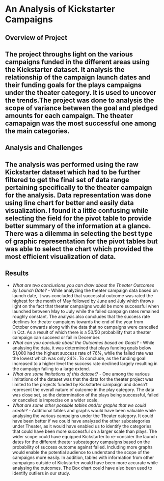 # An Analysis of Kickstarter Campaigns

## Overview of Project
The project throughs light on the various campaigns funded in the different areas using the Kickstarter dataset. It analysis the relationship of the campaign launch dates and their funding goals for the plays campaigns under the theater category. It is used to uncover the trends.The project was done to analysis the scope of variance between the goal and pledged amounts for each campaign.
The theater camapaign was the most successful one among the main categories.
---
## Analysis and Challenges
The analysis was performed using the raw Kickstarter dataset which had to be further filtered to get the final set of data range pertaining specifically to the theater campaign for the analysis. Data representation was done using line chart for better and easily data visualization. I found it a little confusing while selecting the field for the pivot table to provide better summary of the information at a glance. There was a dilemma in selecting the best type of graphic representation for the pivot tables but was able to select the chart which provided the most efficient visualization of data.
---
## Results
- _What are two conclusions you can draw about the Theater Outcomes by Launch Date?_ - While analyzing the theater campaign data based on launch date, it was concluded that successful outcome was rated the highest for the month of May followed by June and July which throws light on the fact that theater campaigns would be more successful when launched between May to July while the failed campaign rates remained roughly constant. The analysis also concludes that the success rate declines for theater campaigns towards the end of the year from October onwards along with the data that no campaigns were cancelled in Oct. As a result of which there is a 50/50 probability that a theater campaign can succeed or fail in December.
- _What can you conclude about the Outcomes based on Goals?_ - While analysing the data, it was determined that plays funding goals below $1,000 had the highest success rate of 76%, while the failed rate was the lowest which was only 24%. To conclude, as the funding goal increased to a higher level the success rate declined largely resulting in the campaign failing to a large extend.
- _What are some limitations of this dataset?_ - One among the various limitations of the dataset was that the data for the theater project was limited to the projects funded by Kickstarter campaign and doesn’t represent the overall nature of outcome in the play category. The data was close set, so the determination of the plays being successful, failed or cancelled is imprecise on a wider scale. 
- _What are some other possible tables and/or graphs that we could create?_ - Additional tables and graphs would have been valuable while analysing the various campaigns under the Theater category. It could have been better if we could have analyzed the other subcategories under Theater, as it would have enabled us to identify the categories that could have been more successful on a larger scale than plays. The wider scope could have equipped Kickstarter to re-consider the launch dates for the different theater subcategory campaigns based on the probability of success outcome against failed. Including more graphs would enable the potential audience to understand the scope of the campaigns more easily. 
In addition, tables with information from other campaigns outside of Kickstarter would have been more accurate while analysing the outcomes. The Box chart could have also been used to identify outliers in our study.
